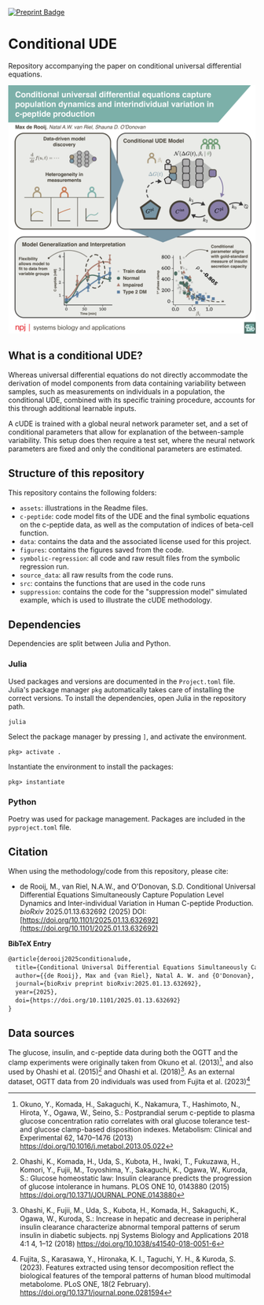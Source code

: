 <a href="https://www.biorxiv.org/content/10.1101/2025.01.13.632692v1"> <img alt="Preprint Badge" src="https://img.shields.io/badge/bioR%CF%87iv-10.1101%2F2025.01.13.632692v1-red"></a>

# Conditional UDE
Repository accompanying the paper on conditional universal differential equations.

![Conditional UDE](assets/graphical_abstract.png)

## What is a conditional UDE?
Whereas universal differential equations do not directly accommodate the derivation of model components from data containing variability between samples, such as measurements on individuals in a population, the conditional UDE, combined with its specific training procedure, accounts for this through additional learnable inputs. 

A cUDE is trained with a global neural network parameter set, and a set of conditional parameters that allow for explanation of the between-sample variability. This setup does then require a test set, where the neural network parameters are fixed and only the conditional parameters are estimated.

## Structure of this repository
This repository contains the following folders:
- `assets`: illustrations in the Readme files.
- `c-peptide`: code model fits of the UDE and the final symbolic equations on the c-peptide data, as well as the computation of indices of beta-cell function.
- `data`: contains the data and the associated license used for this project.
- `figures`: contains the figures saved from the code.
- `symbolic-regression`: all code and raw result files from the symbolic regression run.
- `source_data`: all raw results from the code runs.
- `src`: contains the functions that are used in the code runs
- `suppression`: contains the code for the "suppression model" simulated example, which is used to illustrate the cUDE methodology.

## Dependencies
Dependencies are split between Julia and Python.

### Julia
Used packages and versions are documented in the `Project.toml` file. Julia's package manager `pkg` automatically takes care of installing the correct versions. To install the dependencies, open Julia in the repository path.

```
julia
```

Select the package manager by pressing `]`, and activate the environment.

```
pkg> activate .
```

Instantiate the environment to install the packages:
```
pkg> instantiate
```

### Python
Poetry was used for package management. Packages are included in the `pyproject.toml` file.

## Citation
When using the methodology/code from this repository, please cite:

- de Rooij, M., van Riel, N.A.W., and O'Donovan, S.D. Conditional Universal Differential Equations Simultaneously Capture Population Level Dynamics and Inter-individual Variation in Human C-peptide Production. _bioRxiv_ 2025.01.13.632692 (2025) DOI: [https://doi.org/10.1101/2025.01.13.632692](https://doi.org/10.1101/2025.01.13.632692)

**BibTeX Entry**
```latex
@article{derooij2025conditionalude,
  title={Conditional Universal Differential Equations Simultaneously Capture Population Level Dynamics and Inter-individual Variation in Human C-peptide Production},
  author={{de Rooij}, Max and {van Riel}, Natal A. W. and {O'Donovan}, Shauna D."},
  journal={bioRxiv preprint bioRxiv:2025.01.13.632692},
  year={2025},
  doi={https://doi.org/10.1101/2025.01.13.632692}
}
```

## Data sources
The glucose, insulin, and c-peptide data during both the OGTT and the clamp experiments were originally taken from Okuno et al. (2013)[^1], and also used by Ohashi et al. (2015)[^2] and Ohashi et al. (2018)[^3]. As an external dataset, OGTT data from 20 individuals was used from Fujita et al. (2023)[^4]

[^1]: Okuno, Y., Komada, H., Sakaguchi, K., Nakamura, T., Hashimoto, N., Hirota, Y., Ogawa, W., Seino, S.: Postprandial serum c-peptide to plasma glucose concentration ratio correlates with oral glucose tolerance test- and glucose clamp-based disposition indexes. Metabolism: Clinical and Experimental 62, 1470–1476 (2013) https://doi.org/10.1016/j.metabol.2013.05.022

[^2]: Ohashi, K., Komada, H., Uda, S., Kubota, H., Iwaki, T., Fukuzawa, H., Komori, Y., Fujii, M., Toyoshima, Y., Sakaguchi, K., Ogawa, W., Kuroda, S.: Glucose homeostatic law: Insulin clearance predicts the progression of glucose intolerance in humans. PLOS ONE 10, 0143880 (2015) https://doi.org/10.1371/JOURNAL.PONE.0143880

[^3]: Ohashi, K., Fujii, M., Uda, S., Kubota, H., Komada, H., Sakaguchi, K., Ogawa, W., Kuroda, S.: Increase in hepatic and decrease in peripheral insulin clearance characterize abnormal temporal patterns of serum insulin in diabetic subjects. npj Systems Biology and Applications 2018 4:1 4, 1–12 (2018) https://doi.org/10.1038/s41540-018-0051-6

[^4]: Fujita, S., Karasawa, Y., Hironaka, K. I., Taguchi, Y. H., & Kuroda, S. (2023). Features extracted using tensor decomposition reflect the biological features of the temporal patterns of human blood multimodal metabolome. PLoS ONE, 18(2 February). https://doi.org/10.1371/journal.pone.0281594
